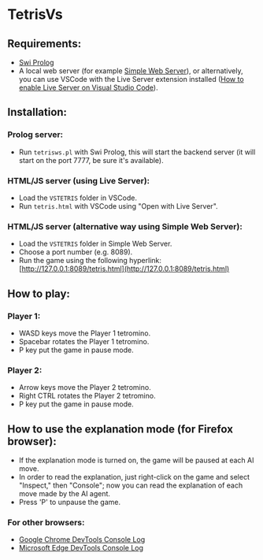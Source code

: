 # TetrisVs

## Requirements:
- [Swi Prolog](https://www.swi-prolog.org/)
- A local web server (for example [Simple Web Server](https://simplewebserver.org/)), or alternatively, you can use VSCode with the Live Server extension installed ([How to enable Live Server on Visual Studio Code](https://www.geeksforgeeks.org/how-to-enable-live-server-on-visual-studio-code/)).

## Installation:

### Prolog server:
- Run `tetrisws.pl` with Swi Prolog, this will start the backend server (it will start on the port 7777, be sure it's available).

### HTML/JS server  (using Live Server):
- Load the `VSTETRIS` folder in VSCode.
- Run `tetris.html` with VSCode using "Open with Live Server".
  
### HTML/JS server  (alternative way using Simple Web Server):
- Load the `VSTETRIS` folder in Simple Web Server.
- Choose a port number (e.g. 8089).
- Run the game using the following hyperlink: [http://127.0.0.1:8089/tetris.html](http://127.0.0.1:8089/tetris.html)

## How to play:

### Player 1:
- WASD keys move the Player 1 tetromino.
- Spacebar rotates the Player 1 tetromino.
- P key put the game in pause mode.

### Player 2:
- Arrow keys move the Player 2 tetromino.
- Right CTRL rotates the Player 2 tetromino.
- P key put the game in pause mode.

## How to use the explanation mode (for Firefox browser):
- If the explanation mode is turned on, the game will be paused at each AI move.
- In order to read the explanation, just right-click on the game and select "Inspect," then "Console"; now you can read the explanation of each move made by the AI agent.
- Press 'P' to unpause the game.

### For other browsers:
- [Google Chrome DevTools Console Log](https://developer.chrome.com/docs/devtools/console/log)
- [Microsoft Edge DevTools Console Log](https://learn.microsoft.com/en-us/microsoft-edge/devtools-guide-chromium/console/console-log)
